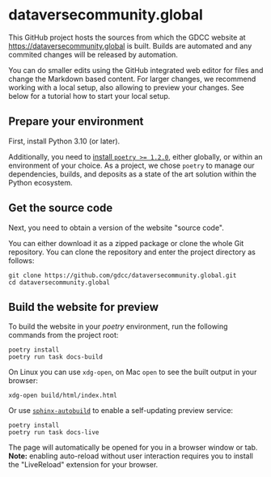 # dataversecommunity.global

This GitHub project hosts the sources from which the GDCC website at https://dataversecommunity.global is built.
Builds are automated and any commited changes will be released by automation.

You can do smaller edits using the GitHub integrated web editor for files and change the Markdown based content.
For larger changes, we recommend working with a local setup, also allowing to preview your changes.
See below for a tutorial how to start your local setup.

## Prepare your environment

First, install Python 3.10 (or later).

Additionally, you need to [install `poetry >= 1.2.0`](https://python-poetry.org/docs/#installation), either globally, or within an environment of your choice.
As a project, we chose `poetry` to manage our dependencies, builds, and deposits as a state of the art solution within the Python ecosystem.

## Get the source code

Next, you need to obtain a version of the website "source code".

You can either download it as a zipped package or clone the whole Git repository.
You can clone the repository and enter the project directory as follows:

```shell
git clone https://github.com/gdcc/dataversecommunity.global.git
cd dataversecommunity.global
```

## Build the website for preview

To build the website in your *poetry* environment, run the
following commands from the project root:

```shell
poetry install
poetry run task docs-build
```

On Linux you can use `xdg-open`, on Mac `open` to see the built output in your browser:
```shell
xdg-open build/html/index.html
```

Or use [`sphinx-autobuild`](https://github.com/executablebooks/sphinx-autobuild) to enable a self-updating preview service:

```shell
poetry install
poetry run task docs-live
```

The page will automatically be opened for you in a browser window or tab.
**Note:** enabling auto-reload without user interaction requires you to install the "LiveReload" extension for your browser.